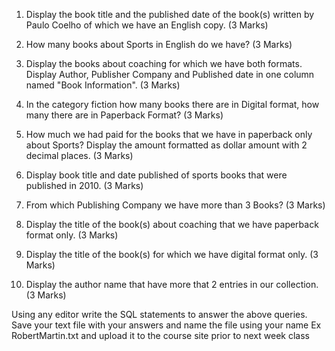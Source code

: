 1.  Display the book title and the published date of the book(s) written by Paulo Coelho of which we have an English copy. (3 Marks)

2.  How many books about Sports in English do we have? (3 Marks)

3.  Display the books about coaching for which we have both formats.
     Display Author, Publisher Company and Published date in one column named "Book   Information".  (3 Marks)

4.  In the category fiction how many books there are in Digital format, how many there are in  Paperback Format? (3 Marks)

5.  How much we had paid for the books that we have in paperback only about Sports? 
Display the amount formatted as dollar amount with 2 decimal places. (3 Marks)

6.  Display book title and date published of sports books that were published in 2010. (3 Marks)

7. From which Publishing Company we have more than 3 Books? (3 Marks)

8. Display the title of the book(s) about coaching that we have paperback format only. (3 Marks)

9. Display the title of the book(s) for which we have digital format only. (3 Marks)

10. Display the author name that have more that 2 entries in our collection. (3 Marks)

Using any editor write the SQL statements to answer the above queries.
Save your text file with your answers and name the file using your name
Ex RobertMartin.txt and upload it to the course site prior to next week class
